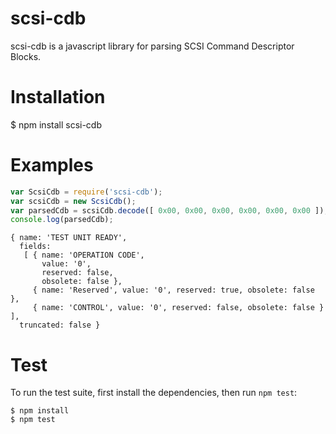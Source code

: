 scsi-cdb
========

scsi-cdb is a javascript library for parsing SCSI Command Descriptor Blocks.

Installation
============

$ npm install scsi-cdb

Examples
========

```javascript
var ScsiCdb = require('scsi-cdb');
var scsiCdb = new ScsiCdb();
var parsedCdb = scsiCdb.decode([ 0x00, 0x00, 0x00, 0x00, 0x00, 0x00 ]);
console.log(parsedCdb);
```
```
{ name: 'TEST UNIT READY',
  fields: 
   [ { name: 'OPERATION CODE',
       value: '0',
       reserved: false,
       obsolete: false },
     { name: 'Reserved', value: '0', reserved: true, obsolete: false },
     { name: 'CONTROL', value: '0', reserved: false, obsolete: false } ],
  truncated: false }
```

Test
====

To run the test suite, first install the dependencies, then run `npm test`:

```
$ npm install
$ npm test
```

